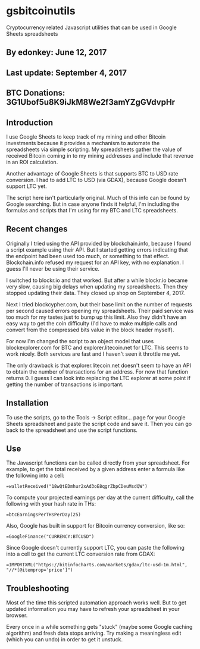 # gsbitcoinutils
Cryptocurrency related Javascript utilities that can be used in Google Sheets spreadsheets

## By edonkey:	June 12, 2017
## Last update:	September 4, 2017
## BTC Donations:  	3G1Ubof5u8K9iJkM8We2f3amYZgGVdvpHr


## Introduction

I use Google Sheets to keep track of my mining and other Bitcoin investments because it provides a mechanism to automate the spreadsheets via simple scripting. My spreadsheets gather the value of received Bitcoin coming in to my mining addresses and include that revenue in an ROI calculation. 

Another advantage of Google Sheets is that supports BTC to USD rate conversion. I had to add LTC to USD (via GDAX), because Google doesn't support LTC yet.

The script here isn't particularly original. Much of this info can be found by Google searching. But in case anyone finds it helpful, I'm including the formulas and scripts that I'm using for my BTC and LTC spreadsheets.

## Recent changes

Originally I tried using the API provided by blockchain.info, because I found a script example using their API. But I started getting errors indicating that the endpoint had been used too much, or something to that effect. Blockchain.info refused my request for an API key, with no explanation. I guess I'll never be using their service.

I switched to blockr.io and that worked. But after a while blockr.io became very slow, causing big delays when updating my spreadsheets. Then they stopped updating their data. They closed up shop on September 4, 2017.

Next I tried blockcypher.com, but their base limit on the number of requests per second caused errors opening my spreadsheets. Their paid service was too much for my tastes just to bump up this limit. Also they didn't have an easy way to get the coin difficulty (I'd have to make multiple calls and convert from the compressed bits value in the block header myself).

For now I'm changed the script to an object model that uses blockexplorer.com for BTC and explorer.litecoin.net for LTC. This seems to work nicely. Both services are fast and I haven't seen it throttle me yet.

The only drawback is that explorer.litecoin.net doesn't seem to have an API to obtain the number of transactions for an address. For now that function returns 0. I guess I can look into replacing the LTC explorer at some point if getting the number of transactions is important.

## Installation

To use the scripts, go to the Tools -> Script editor... page for your Google Sheets spreadsheet and paste the script code and save it. Then you can go back to the spreadsheet and use the script functions.

## Use

The Javascript functions can be called directly from your spreadsheet. For example, to get the total received by a given address enter a formula like the following into a cell:

	=walletReceived("18wQtEDmhur2xAd3oE8qgrZbpCDeuMsdQW")

To compute your projected earnings per day at the current difficulty, call the following with your hash rate in THs:

	=btcEarningsPerTHsPerDay(25)

Also, Google has built in support for Bitcoin currency conversion, like so:

	=GoogleFinance("CURRENCY:BTCUSD")

Since Google doesn't currently support LTC, you can paste the following into a cell to get the current LTC conversion rate from GDAX:

	=IMPORTXML("https://bitinfocharts.com/markets/gdax/ltc-usd-1m.html", "//*[@itemprop='price']")

## Troubleshooting

Most of the time this scripted automation approach works well. But to get updated information you may have to refresh your spreadsheet in your browser.

Every once in a while something gets "stuck" (maybe some Google caching algorithm) and fresh data stops arriving. Try making a meaningless edit (which you can undo) in order to get it unstuck.
